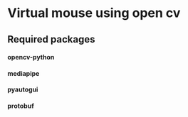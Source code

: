 # Virtual mouse using open cv 
## Required packages
#### opencv-python 
#### mediapipe 
#### pyautogui
#### protobuf

